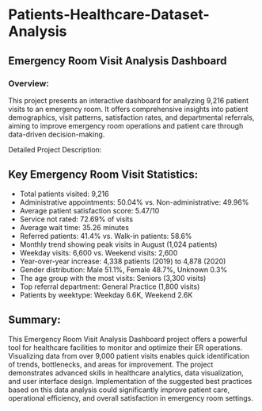 # Patients-Healthcare-Dataset-Analysis

 ## Emergency Room Visit Analysis Dashboard

 

### Overview:
This project presents an interactive dashboard for analyzing 9,216 patient visits to an emergency room. It offers comprehensive insights into patient demographics, visit patterns, satisfaction rates, and departmental referrals, aiming to improve emergency room operations and patient care through data-driven decision-making.

Detailed Project Description:

## Key Emergency Room Visit Statistics:

* Total patients visited: 9,216
* Administrative appointments: 50.04% vs. Non-administrative: 49.96%
* Average patient satisfaction score: 5.47/10
* Service not rated: 72.69% of visits
* Average wait time: 35.26 minutes
* Referred patients: 41.4% vs. Walk-in patients: 58.6%
* Monthly trend showing peak visits in August (1,024 patients)
* Weekday visits: 6,600 vs. Weekend visits: 2,600
* Year-over-year increase: 4,338 patients (2019) to 4,878 (2020)
* Gender distribution: Male 51.1%, Female 48.7%, Unknown 0.3%
*  The age group with the most visits: Seniors (3,300 visits)
* Top referral department: General Practice (1,800 visits)
* Patients by weektype: Weekday 6.6K, Weekend 2.6K

## Summary:
This Emergency Room Visit Analysis Dashboard project offers a powerful tool for healthcare facilities to monitor and optimize their ER operations. Visualizing data from over 9,000 patient visits enables quick identification of trends, bottlenecks, and areas for improvement. The project demonstrates advanced skills in healthcare analytics, data visualization, and user interface design. Implementation of the suggested best practices based on this data analysis could significantly improve patient care, operational efficiency, and overall satisfaction in emergency room settings.
